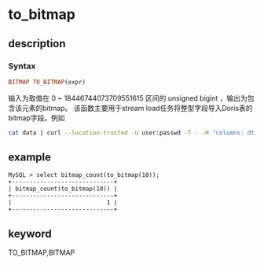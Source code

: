 # to_bitmap

## description

### Syntax

```Haskell
BITMAP TO_BITMAP(expr)
```

输入为取值在 0 ~ 18446744073709551615 区间的 unsigned bigint ，输出为包含该元素的bitmap。
该函数主要用于stream load任务将整型字段导入Doris表的bitmap字段。例如

```bash
cat data | curl --location-trusted -u user:passwd -T - -H "columns: dt,page,user_id, user_id=to_bitmap(user_id)"   http://host:8410/api/test/testDb/_stream_load
```

## example

```Plain Text
MySQL > select bitmap_count(to_bitmap(10));
+-----------------------------+
| bitmap_count(to_bitmap(10)) |
+-----------------------------+
|                           1 |
+-----------------------------+
```

## keyword

TO_BITMAP,BITMAP
